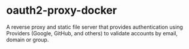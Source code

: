 # oauth2-proxy-docker

A reverse proxy and static file server that provides authentication using Providers (Google, GitHub, and others) to validate accounts by email, domain or group.

